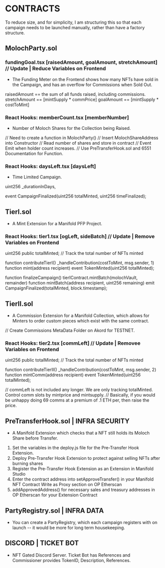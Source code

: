 # CONTRACTS

To reduce size, and for simplicity, I am structuring this so that each campaign needs to be launched manually, rather than have a factory structure.

## MolochParty.sol

### fundingGoal.tsx [raisedAmount, goalAmount, stretchAmount] // Update | Reduce Variables on Frontend

* The Funding Meter on the Frontend shows how many NFTs have sold in the Campaign, and has an overflow for Commissions when Sold Out.

raisedAmount == the sum of all funds raised, including commissions.
stretchAmount == [mintSupply * commPrice]
goalAmount == [mintSupply * costToMint]

### React Hooks: memberCount.tsx [memberNumber]

* Number of Moloch Shares for the Collection being Raised.

// Need to create a function in MolochParty()
// Insert MolochShareAddress into Constructor
// Read number of shares and store in contract
// Event Emit when holder count increases.
// Use PreTransferHook.sol and 6551 Documentation for Function.

### React Hooks: daysLeft.tsx [daysLeft]

* Time Limited Campaign.

uint256 _durationInDays,

event CampaignFinalized(uint256 totalMinted, uint256 timeFinalized);

## TierI.sol

* A Mint Extension for a Manifold PFP Project.

### React Hooks: tier1.tsx [ogLeft, sideBatch] // Update | Remove Variables on Frontend

uint256 public totalMinted; // Track the total number of NFTs minted

function contributeTierI()
  _handleContribution(costToMint, msg.sender, 1)
    function mint(address recipient)
      event TokenMinted(uint256 totalMinted);

function finalizeCampaign()
  tierIContract.mintBatch(molochVault, remainder)
    function mintBatch(address recipient, uint256 remaining)
      emit CampaignFinalized(totalMinted, block.timestamp);

## TierII.sol

* A Commission Extension for a Manifold Collection, which allows for Minters to order custom pieces which exist with the same contract.

// Create Commissions MetaData Folder on Akord for TESTNET.

### React Hooks: tier2.tsx [commLeft] // Update | Removee Variables on Frontend

uint256 public totalMinted; // Track the total number of NFTs minted

function contributeTierII()
  _handleContribution(costToMint, msg.sender, 2)
    function mintComm(address recipient)
      event TokenMinted(uint256 totalMinted);

// commLeft is not included any longer. We are only tracking totalMinted. Control comm slots by mintprice and mintsupply.
// Basically, if you would be unhappy doing 69 comms at a premium of .1 ETH per, then raise the price.

## PreTransferHook.sol | INFRA SECURITY

* A Manifold Extension which checks that a NFT still holds its Moloch Share before Transfer.

1) Set the variables in the deploy.js file for the Pre-Transfer Hook Extension.
2) Deploy Pre-Transfer Hook Extension to protect against selling NFTs after burning shares
3) Register the Pre-Transfer Hook Extension as an Extension in Manifold Studio
4) Enter the contract address into setApproveTransfer() in your Manifold NFT Contract Write as Proxy section on OP Etherscan
5) addApprovedAddress() for necessary sales and treasury addresses in OP Etherscan for your Extension Contract

## PartyRegistry.sol | INFRA DATA

* You can create a PartyRegistry, which each campaign registers with on launch -- it would be more for long term housekeeping.

## DISCORD | TICKET BOT

* NFT Gated Discord Server. Ticket Bot has References and Commissioner provides TokenID, Description, References.
